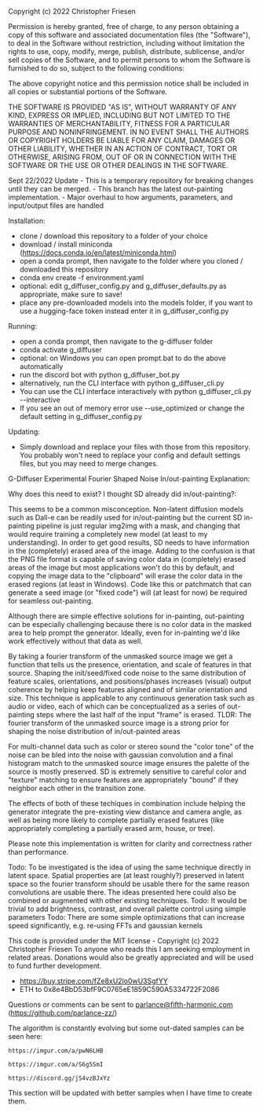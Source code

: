 Copyright (c) 2022 Christopher Friesen

Permission is hereby granted, free of charge, to any person obtaining a copy
of this software and associated documentation files (the "Software"), to deal
in the Software without restriction, including without limitation the rights
to use, copy, modify, merge, publish, distribute, sublicense, and/or sell
copies of the Software, and to permit persons to whom the Software is
furnished to do so, subject to the following conditions:

The above copyright notice and this permission notice shall be included in all
copies or substantial portions of the Software.

THE SOFTWARE IS PROVIDED "AS IS", WITHOUT WARRANTY OF ANY KIND, EXPRESS OR
IMPLIED, INCLUDING BUT NOT LIMITED TO THE WARRANTIES OF MERCHANTABILITY,
FITNESS FOR A PARTICULAR PURPOSE AND NONINFRINGEMENT. IN NO EVENT SHALL THE
AUTHORS OR COPYRIGHT HOLDERS BE LIABLE FOR ANY CLAIM, DAMAGES OR OTHER
LIABILITY, WHETHER IN AN ACTION OF CONTRACT, TORT OR OTHERWISE, ARISING FROM,
OUT OF OR IN CONNECTION WITH THE SOFTWARE OR THE USE OR OTHER DEALINGS IN THE
SOFTWARE.


Sept 22/2022 Update - This is a temporary repository for breaking changes until they can be merged.
                    - This branch has the latest out-painting implementation.
                    - Major overhaul to how arguments, parameters, and input/output files are handled


Installation:
 - clone / download this repository to a folder of your choice
 - download / install miniconda (https://docs.conda.io/en/latest/miniconda.html)
 - open a conda prompt, then navigate to the folder where you cloned / downloaded this repository
 - conda env create -f environment.yaml
 - optional: edit g_diffuser_config.py and g_diffuser_defaults.py as appropriate, make sure to save!
 - place any pre-downloaded models into the models folder, if you want to use a hugging-face token instead enter it in g_diffuser_config.py
 
 Running:
 - open a conda prompt, then navigate to the g-diffuser folder
 - conda activate g_diffuser
 - optional: on Windows you can open prompt.bat to do the above automatically
 - run the discord bot with python g_diffuser_bot.py
 - alternatively, run the CLI interface with python g_diffuser_cli.py
 - You can use the CLI interface interactively with python g_diffuser_cli.py --interactive
 - If you see an out of memory error use --use_optimized or change the default setting in g_diffuser_config.py

Updating:
 - Simply download and replace your files with those from this repository. You probably won't need to replace your config and default settings files, but you may need to merge changes.
 
 
 G-Diffuser Experimental Fourier Shaped Noise In/out-painting Explanation:
 
 
  Why does this need to exist? I thought SD already did in/out-painting?:
 
 This seems to be a common misconception. Non-latent diffusion models such as Dall-e can be readily used for in/out-painting
 but the current SD in-painting pipeline is just regular img2img with a mask, and changing that would require training a
 completely new model (at least to my understanding). In order to get good results, SD needs to have information in the
 (completely) erased area of the image. Adding to the confusion is that the PNG file format is capable of saving color data in
 (completely) erased areas of the image but most applications won't do this by default, and copying the image data to the "clipboard"
 will erase the color data in the erased regions (at least in Windows). Code like this or patchmatch that can generate a
 seed image (or "fixed code") will (at least for now) be required for seamless out-painting.
 
 Although there are simple effective solutions for in-painting, out-painting can be especially challenging because there is no color data
 in the masked area to help prompt the generator. Ideally, even for in-painting we'd like work effectively without that data as well.

 By taking a fourier transform of the unmasked source image we get a function that tells us the presence, orientation, and scale of features
 in that source. Shaping the init/seed/fixed code noise to the same distribution of feature scales, orientations, and positions/phases
 increases (visual) output coherence by helping keep features aligned and of similar orientation and size. This technique is applicable to any continuous
 generation task such as audio or video, each of which can be conceptualized as a series of out-painting steps where the last half of the input "frame" is erased.
 TLDR: The fourier transform of the unmasked source image is a strong prior for shaping the noise distribution of in/out-painted areas
 
 For multi-channel data such as color or stereo sound the "color tone" of the noise can be bled into the noise with gaussian convolution and
 a final histogram match to the unmasked source image ensures the palette of the source is mostly preserved. SD is extremely sensitive to
 careful color and "texture" matching to ensure features are appropriately "bound" if they neighbor each other in the transition zone.
 
 The effects of both of these techiques in combination include helping the generator integrate the pre-existing view distance and camera angle,
 as well as being more likely to complete partially erased features (like appropriately completing a partially erased arm, house, or tree).
 
 Please note this implementation is written for clarity and correctness rather than performance.
 
 Todo: To be investigated is the idea of using the same technique directly in latent space. Spatial properties are (at least roughly?) preserved
 in latent space so the fourier transform should be usable there for the same reason convolutions are usable there. The ideas presented here
 could also be combined or augmented with other existing techniques.
 Todo: It would be trivial to add brightness, contrast, and overall palette control using simple parameters
 Todo: There are some simple optimizations that can increase speed significantly, e.g. re-using FFTs and gaussian kernels

 This code is provided under the MIT license -  Copyright (c) 2022 Christopher Friesen
 To anyone who reads this I am seeking employment in related areas.
 Donations would also be greatly appreciated and will be used to fund further development.
 * https://buy.stripe.com/fZe8xU2lo0wU3SgfYY
 * ETH to 0x8e4BbD53bfF9C0765eE1859C590A5334722F2086
 
 Questions or comments can be sent to parlance@fifth-harmonic.com (https://github.com/parlance-zz/)
 
 The algorithm is constantly evolving but some out-dated samples can be seen here:
 
    https://imgur.com/a/pwN6LHB
    
    https://imgur.com/a/S6g5SmI
    
    https://discord.gg/jS4vzBJxYz
    
    
 This section will be updated with better samples when I have time to create them.
